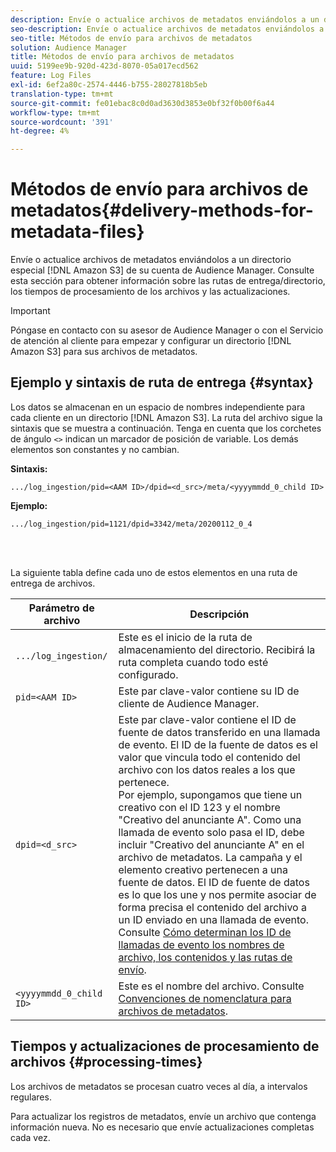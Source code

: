 ```yaml
---
description: Envíe o actualice archivos de metadatos enviándolos a un directorio especial de Amazon S3 para su cuenta de Audience Manager. Consulte esta sección para obtener información sobre las rutas de entrega/directorio, los tiempos de procesamiento de los archivos y las actualizaciones.
seo-description: Envíe o actualice archivos de metadatos enviándolos a un directorio especial de Amazon S3 para su cuenta de Audience Manager. Consulte esta sección para obtener información sobre las rutas de entrega/directorio, los tiempos de procesamiento de los archivos y las actualizaciones.
seo-title: Métodos de envío para archivos de metadatos
solution: Audience Manager
title: Métodos de envío para archivos de metadatos
uuid: 5199ee9b-920d-423d-8070-05a017ecd562
feature: Log Files
exl-id: 6ef2a80c-2574-4446-b755-28027818b5eb
translation-type: tm+mt
source-git-commit: fe01ebac8c0d0ad3630d3853e0bf32f0b00f6a44
workflow-type: tm+mt
source-wordcount: '391'
ht-degree: 4%

---
```


# Métodos de envío para archivos de metadatos{#delivery-methods-for-metadata-files}

Envíe o actualice archivos de metadatos enviándolos a un directorio especial [!DNL Amazon S3] de su cuenta de Audience Manager. Consulte esta sección para obtener información sobre las rutas de entrega/directorio, los tiempos de procesamiento de los archivos y las actualizaciones.

>[!IMPORTANT]
>
> Póngase en contacto con su asesor de Audience Manager o con el Servicio de atención al cliente para empezar y configurar un directorio [!DNL Amazon S3] para sus archivos de metadatos.

## Ejemplo y sintaxis de ruta de entrega {#syntax}

Los datos se almacenan en un espacio de nombres independiente para cada cliente en un directorio [!DNL Amazon S3]. La ruta del archivo sigue la sintaxis que se muestra a continuación. Tenga en cuenta que los corchetes de ángulo `<>` indican un marcador de posición de variable. Los demás elementos son constantes y no cambian.

**Sintaxis:**

```
.../log_ingestion/pid=<AAM ID>/dpid=<d_src>/meta/<yyyymmdd_0_child ID>
```

**Ejemplo:**

```
.../log_ingestion/pid=1121/dpid=3342/meta/20200112_0_4
```

<br> 

La siguiente tabla define cada uno de estos elementos en una ruta de entrega de archivos.


| Parámetro de archivo | Descripción |
---------|----------|
| `.../log_ingestion/` | Este es el inicio de la ruta de almacenamiento del directorio. Recibirá la ruta completa cuando todo esté configurado. |
| `pid=<AAM ID>` | Este par clave-valor contiene su ID de cliente de Audience Manager. |
| `dpid=<d_src>` | Este par clave-valor contiene el ID de fuente de datos transferido en una llamada de evento. El ID de la fuente de datos es el valor que vincula todo el contenido del archivo con los datos reales a los que pertenece. </br> Por ejemplo, supongamos que tiene un creativo con el ID 123 y el nombre &quot;Creativo del anunciante A&quot;. Como una llamada de evento solo pasa el ID, debe incluir &quot;Creativo del anunciante A&quot; en el archivo de metadatos. La campaña y el elemento creativo pertenecen a una fuente de datos. El ID de fuente de datos es lo que los une y nos permite asociar de forma precisa el contenido del archivo a un ID enviado en una llamada de evento. Consulte [Cómo determinan los ID de llamadas de evento los nombres de archivo, los contenidos y las rutas de envío](/help/using/reporting/audience-optimization-reports/metadata-files-intro/metadata-file-overview.md#how-ids-shape-file-names). |
| `<yyyymmdd_0_child ID>` | Este es el nombre del archivo. Consulte [Convenciones de nomenclatura para archivos de metadatos](/help/using/reporting/audience-optimization-reports/metadata-files-intro/metadata-file-names.md). |

## Tiempos y actualizaciones de procesamiento de archivos {#processing-times}

Los archivos de metadatos se procesan cuatro veces al día, a intervalos regulares.

Para actualizar los registros de metadatos, envíe un archivo que contenga información nueva. No es necesario que envíe actualizaciones completas cada vez.
